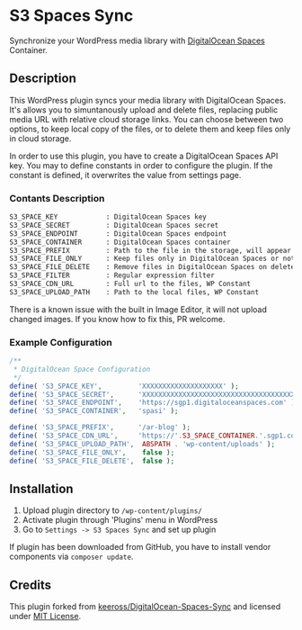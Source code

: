 # S3 Spaces Sync

Synchronize your WordPress media library with [DigitalOcean Spaces](https://www.digitalocean.com/?refcode=5c4f2a9f0908) Container.

## Description

This WordPress plugin syncs your media library with DigitalOcean Spaces. It's allows you
to simuntanously upload and delete files, replacing public media URL with relative cloud
storage links. You can choose between two options, to keep local copy of the files, or to
delete them and keep files only in cloud storage.

In order to use this plugin, you have to create a DigitalOcean Spaces API key. You may
to define constants in order to configure the plugin. If the constant is defined, it
overwrites the value from settings page.

### Contants Description

```txt
S3_SPACE_KEY            : DigitalOcean Spaces key
S3_SPACE_SECRET         : DigitalOcean Spaces secret
S3_SPACE_ENDPOINT       : DigitalOcean Spaces endpoint
S3_SPACE_CONTAINER      : DigitalOcean Spaces container
S3_SPACE_PREFIX         : Path to the file in the storage, will appear as a prefix
S3_SPACE_FILE_ONLY      : Keep files only in DigitalOcean Spaces or not, values (true|false)
S3_SPACE_FILE_DELETE    : Remove files in DigitalOcean Spaces on delete or not, values (true|false)
S3_SPACE_FILTER         : Regular expression filter
S3_SPACE_CDN_URL        : Full url to the files, WP Constant
S3_SPACE_UPLOAD_PATH    : Path to the local files, WP Constant
```

There is a known issue with the built in Image Editor, it will not upload changed images.
If you know how to fix this, PR welcome.

### Example Configuration

```php
/**
 * DigitalOcean Space Configuration
 */
define( 'S3_SPACE_KEY',         'XXXXXXXXXXXXXXXXXXXX' );
define( 'S3_SPACE_SECRET',      'XXXXXXXXXXXXXXXXXXXXXXXXXXXXXXXXXXXXXXXXXXX' );
define( 'S3_SPACE_ENDPOINT',    'https://sgp1.digitaloceanspaces.com' );
define( 'S3_SPACE_CONTAINER',   'spasi' );

define( 'S3_SPACE_PREFIX',      '/ar-blog' );
define( 'S3_SPACE_CDN_URL',     'https://'.S3_SPACE_CONTAINER.'.sgp1.cdn.digitaloceanspaces.com'.S3_SPACE_PREFIX );
define( 'S3_SPACE_UPLOAD_PATH',  ABSPATH . 'wp-content/uploads' );
define( 'S3_SPACE_FILE_ONLY',    false );
define( 'S3_SPACE_FILE_DELETE',  false );
```

## Installation

1. Upload plugin directory to `/wp-content/plugins/`
2. Activate plugin through 'Plugins' menu in WordPress
3. Go to `Settings -> S3 Spaces Sync` and set up plugin

If plugin has been downloaded from GitHub, you have to install vendor components via `composer update`.

## Credits

This plugin forked from [keeross/DigitalOcean-Spaces-Sync](https://github.com/keeross/DigitalOcean-Spaces-Sync)
and licensed under [MIT License](./license.txt).

